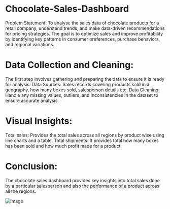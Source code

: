 # Chocolate-Sales-Dashboard

Problem Statement:
To analyse the sales data of chocolate products for a retail company, understand trends, and make data-driven recommendations for pricing strategies.  The goal is to optimize sales and improve profitability by identifying key patterns in consumer preferences, purchase behaviors, and regional variations.

# Data Collection and Cleaning:
The first step involves gathering and preparing the data to ensure it is ready for analysis.
Data Sources: Sales records covering products sold in a geography, how many boxes sold, salesperson details etc. 
Data Cleaning: Handle any missing values, outliers, and inconsistencies in the dataset to ensure accurate analysis.

# Visual Insights:
Total sales: Provides the total sales across all regions by product wise using line charts and a table. Total shipments: It provides total how many boxes has been sold and how much profit made for a product. 

# Conclusion: 
The chocolate sales dashboard provides key insights into total sales done by a particular salesperson and also the performance of a product across all the regions.

![image](https://github.com/user-attachments/assets/9ab0a8c6-1657-48ae-b37f-754c4c040934)


